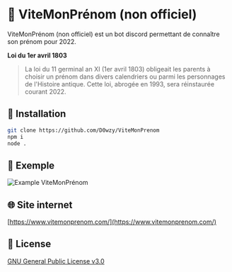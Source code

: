 # 👤 ViteMonPrénom (non officiel)

ViteMonPrénom (non officiel) est un bot discord permettant de connaître son prénom pour 2022.

**Loi du 1er avril 1803**
>La loi du 11 germinal an XI (1er avril 1803) obligeait les parents à choisir un prénom dans divers calendriers ou parmi les personnages de l'Histoire antique. Cette loi, abrogée en 1993, sera réinstaurée courant 2022.

## 🔨 Installation

```bash
git clone https://github.com/D0wzy/ViteMonPrenom
npm i
node .
```

## 🔎 Exemple
<img alt="Example ViteMonPrénom" src="https://iam.dowzy.fr/medias/D0wzy/QIa6U.gif" target="_blank" />

## 🌐 Site internet
[https://www.vitemonprenom.com/](https://www.vitemonprenom.com/)

## 📑 License
[GNU General Public License v3.0](https://choosealicense.com/licenses/gpl-3.0/)
